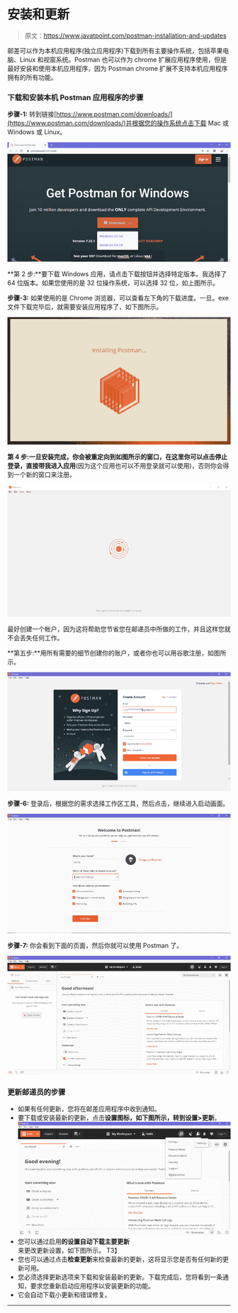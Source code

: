 # 安装和更新

> 原文：<https://www.javatpoint.com/postman-installation-and-updates>

邮差可以作为本机应用程序(独立应用程序)下载到所有主要操作系统，包括苹果电脑、Linux 和视窗系统。Postman 也可以作为 chrome 扩展应用程序使用，但是最好安装和使用本机应用程序，因为 Postman chrome 扩展不支持本机应用程序拥有的所有功能。

### 下载和安装本机 Postman 应用程序的步骤

**步骤-1:** 转到链接[https://www.postman.com/downloads/](https://www.postman.com/downloads/)并根据您的操作系统点击下载 Mac 或 Windows 或 Linux。

![Installation and Updates](img/0ad371ad63a45440eb304776703d9a5a.png)

**第 2 步:**要下载 Windows 应用，请点击下载按钮并选择特定版本。我选择了 64 位版本。如果您使用的是 32 位操作系统，可以选择 32 位，如上图所示。

**步骤-3:** 如果使用的是 Chrome 浏览器，可以查看左下角的下载进度。一旦。exe 文件下载完毕后，就需要安装应用程序了，如下图所示。

![Installation and Updates](img/1663c80dde2222acfdf7c6a034d1c6b0.png)

**第 4 步:**一旦安装完成，你会被重定向到如图所示的窗口，在这里你可以点击**停止登录，直接带我进入应用**(因为这个应用也可以不用登录就可以使用)，否则你会得到一个新的窗口来注册。

![Installation and Updates](img/9a471f90064c3dde4d51ab830eec595d.png)

最好创建一个帐户，因为这将帮助您节省您在邮递员中所做的工作，并且这样您就不会丢失任何工作。

**第五步:**用所有需要的细节创建你的账户，或者你也可以用谷歌注册，如图所示。

![Installation and Updates](img/e522c4fc6d2d655f2f839c7836a49484.png)

**步骤-6:** 登录后，根据您的需求选择工作区工具，然后点击，继续进入启动画面。

![Installation and Updates](img/372ea9300d8c59d927f689c15a1b58a3.png)

**步骤-7:** 你会看到下面的页面，然后你就可以使用 Postman 了。

![Installation and Updates](img/9372eaa4f110ff900b4bea09d32cfb35.png)

### 更新邮递员的步骤

*   如果有任何更新，您将在邮差应用程序中收到通知。
*   要下载或安装最新的更新，点击**设置图标，**如下图所示，转到**设置>更新**。
    ![Installation and Updates](img/70733b77cb62310464d8dfac21a57e7f.png)
*   您可以通过启用**的设置自动下载主要更新**来更改更新设置，如下图所示。
    T3】
*   您也可以通过点击**检查更新**来检查最新的更新，这将显示您是否有任何新的更新可用。
*   您必须选择更新选项来下载和安装最新的更新。下载完成后，您将看到一条通知，要求您重新启动应用程序以安装更新的功能。
*   它会自动下载小更新和错误修复。

* * *